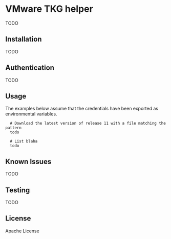 # VMware TKG helper 

TODO

## Installation

TODO

## Authentication

TODO

## Usage
The examples below assume that the credentials have been exported as environmental variables.


```
  # Download the latest version of release 11 with a file matching the pattern
  todo

  # List blaha
  todo

```

## Known Issues

TODO


## Testing

TODO

## License
Apache License 